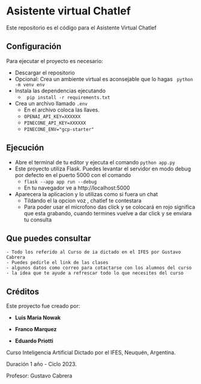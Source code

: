 
# Asistente virtual Chatlef
Este repositorio es el código para el Asistente Virtual Chatlef


## Configuración
Para ejecutar el proyecto es necesario:
- Descargar el repositorio
- Opcional: Crea un ambiente virtual es aconsejable que lo hagas
	 	```  python -m venv env ```
- Instala las dependencias ejecutando 
	- ```  pip install -r requirements.txt ```
- Crea un archivo llamado ```.env```
	- En el archivo coloca las llaves.
	- ```OPENAI_API_KEY=XXXXXX```
	- ```PINECONE_API_KEY=XXXXXX```
	- ```PINECONE_ENV="gcp-starter"```


## Ejecución
- Abre el terminal de tu editor y ejecuta el comando
	 ```python app.py```
- Este proyecto utiliza Flask. Puedes levantar el servidor en modo debug por 	defecto en el puerto 5000 con el comando
	- ```flask --app app run --debug``` 
	- En tu navegador ve a http://localhost:5000
- Aparecera la aplicacion y lo utilizas como si fuera un chat
	- Tildando el la opcion voz , chatlef te contestara
	- Para poder usar el microfono das click y se colocará en rojo significa
	  que esta grabando, cuando termines vuelve a dar click y se enviara tu consulta
	
## Que puedes consultar
	- Todo los referido al Curso de ia dictado en el IFES por Gustavo Cabrera
	- Puedes pedirle el link de las clases
	- algunos datos como correo para cotactarse con los alumnos del curso
    - la idea que te ayude a refrescar todo lo que necesites del curso



## Créditos
Este proyecto fue creado por:

- **Luis Maria Nowak**

- **Franco Marquez**

- **Eduardo Priotti**

Curso Inteligencia Artificial Dictado por el IFES, Neuquén, Argentina.

Duración 1 año - Ciclo 2023.

Profesor: Gustavo Cabrera
